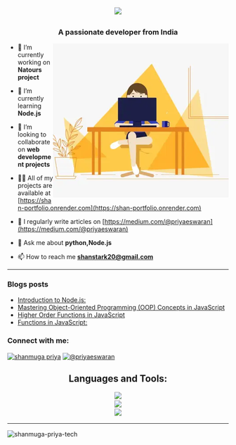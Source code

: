 <h1 align="center">
    <img src="https://readme-typing-svg.herokuapp.com/?font=Righteous&size=35&center=true&vCenter=true&width=500&height=70&duration=4000&lines=Hi+There!+👋;+I'm+Shanmuga+Priya!;" />
</h1>

<h3 align="center">A passionate developer from India</h3>
<img alt="profile gif" align="right" src=".github/workflows/ezgif.com-resize (1).webp">


- 🔭 I’m currently working on **Natours project**

- 🌱 I’m currently learning **Node.js**

- 👯 I’m looking to collaborate on **web development projects**

- 👨‍💻 All of my projects are available at [https://shan-portfolio.onrender.com](https://shan-portfolio.onrender.com)

- 📝 I regularly write articles on [https://medium.com/@priyaeswaran](https://medium.com/@priyaeswaran)

- 💬 Ask me about **python,Node.js**

- 📫 How to reach me **shanstark20@gmail.com**

<hr>

### Blogs posts
<!-- BLOG-POST-LIST:START -->
- [Introduction to Node.js:](https://medium.com/@priyaeswaran/introduction-to-node-js-efded2785091?source=rss-97f138d31355------2)
- [Mastering Object-Oriented Programming &lpar;OOP&rpar; Concepts in JavaScript](https://medium.com/@priyaeswaran/mastering-object-oriented-programming-oop-concepts-in-javascript-06027699c747?source=rss-97f138d31355------2)
- [Higher Order Functions in JavaScript](https://medium.com/@priyaeswaran/higher-order-functions-in-javascript-9fc8f3d7da5b?source=rss-97f138d31355------2)
- [Functions in JavaScript:](https://medium.com/@priyaeswaran/functions-in-javascript-4183acbea869?source=rss-97f138d31355------2)
<!-- BLOG-POST-LIST:END -->



<h3 align="left">Connect with me:</h3>
<p align="left">
<a href="https://linkedin.com/in/shanmuga priya" target="blank"><img align="center" src="https://raw.githubusercontent.com/rahuldkjain/github-profile-readme-generator/master/src/images/icons/Social/linked-in-alt.svg" alt="shanmuga priya" height="30" width="40" /></a>
<a href="https://medium.com/@priyaeswaran" target="blank"><img align="center" src="https://raw.githubusercontent.com/rahuldkjain/github-profile-readme-generator/master/src/images/icons/Social/medium.svg" alt="@priyaeswaran" height="30" width="40" /></a>
</p>


<h2 align="center">Languages and Tools:</h2>

<div align="center">
    <img src="https://skillicons.dev/icons?i=html,css,javascript,svelte,pug" /><br>
    <img src="https://skillicons.dev/icons?i=nodejs,express,python,flask,mongodb" /><br>
    <img src ="https://skillicons.dev/icons?i=vscode,github,git,postman" /><br>
</div>
<hr>

<p><img align="center" src="https://github-readme-stats.vercel.app/api/top-langs?username=shanmuga-priya-tech&show_icons=true&locale=en&layout=compact" alt="shanmuga-priya-tech" /></p>

